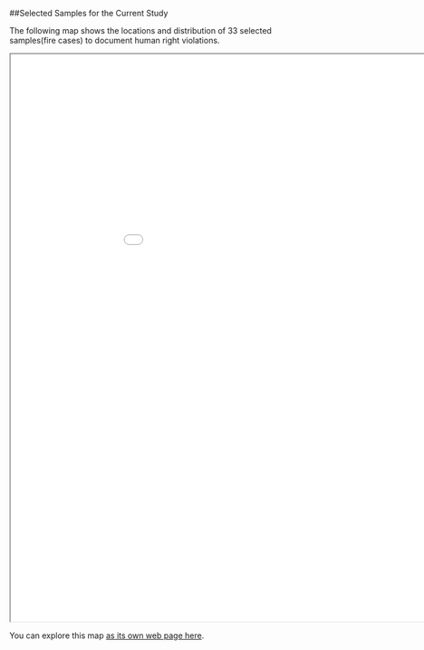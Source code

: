 ##Selected Samples for the Current Study

The following map shows the locations and distribution of 33 selected samples(fire cases) to document human right violations.

<iframe src="33_FireCases_V2.html" height="1000" width="1000"></iframe>

You can explore this map [as its own web page here](33_FireCases_V2.html).
